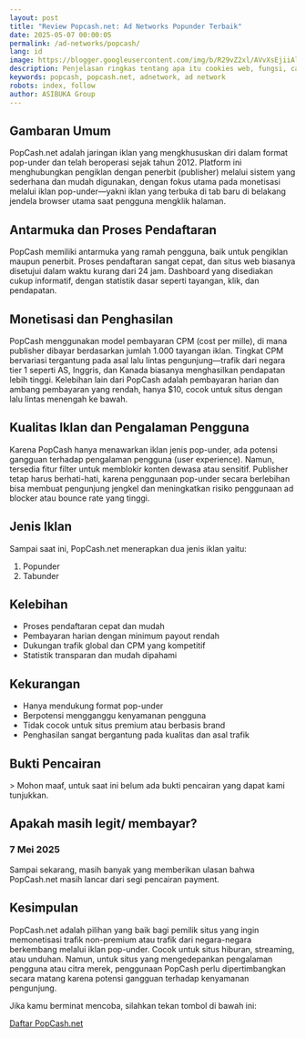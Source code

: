 ```yaml
---
layout: post
title: "Review Popcash.net: Ad Networks Popunder Terbaik"
date: 2025-05-07 00:00:05
permalink: /ad-networks/popcash/
lang: id
image: https://blogger.googleusercontent.com/img/b/R29vZ2xl/AVvXsEjiiAlBKvtNSvw-9P80ogPmrZRQ_fbQn3vl6xD7Q4tnaAsvlRPwumU1mEh94jl1xozSo6Y90sRQXT-xGxFYpsG3YKpV-opUgv2K3hrZiJ9hI0A0QXkx_U78LEh5dn3J-KZF3spnYDU3sUjjfi-JC2DoFLPdBf9HmJHKAKMA-4WoPYqLMhbQl618xrNSzcA/s0-rw/cookies.jpeg
description: Penjelasan ringkas tentang apa itu cookies web, fungsi, cara penggunaannya dan beberapa hal lain yang sering ditanyakan seputar cookies web.
keywords: popcash, popcash.net, adnetwork, ad network
robots: index, follow
author: ASIBUKA Group
---
```

<h2 class='main-heading'>Gambaran Umum</h2>

PopCash.net adalah jaringan iklan yang mengkhususkan diri dalam format pop-under dan telah beroperasi sejak tahun 2012. Platform ini menghubungkan pengiklan dengan penerbit (publisher) melalui sistem yang sederhana dan mudah digunakan, dengan fokus utama pada monetisasi melalui iklan pop-under—yakni iklan yang terbuka di tab baru di belakang jendela browser utama saat pengguna mengklik halaman.

<h2 class='main-heading'>Antarmuka dan Proses Pendaftaran</h2>

PopCash memiliki antarmuka yang ramah pengguna, baik untuk pengiklan maupun penerbit. Proses pendaftaran sangat cepat, dan situs web biasanya disetujui dalam waktu kurang dari 24 jam. Dashboard yang disediakan cukup informatif, dengan statistik dasar seperti tayangan, klik, dan pendapatan.

<h2 class='main-heading'>Monetisasi dan Penghasilan</h2>

PopCash menggunakan model pembayaran CPM (cost per mille), di mana publisher dibayar berdasarkan jumlah 1.000 tayangan iklan. Tingkat CPM bervariasi tergantung pada asal lalu lintas pengunjung—trafik dari negara tier 1 seperti AS, Inggris, dan Kanada biasanya menghasilkan pendapatan lebih tinggi. Kelebihan lain dari PopCash adalah pembayaran harian dan ambang pembayaran yang rendah, hanya $10, cocok untuk situs dengan lalu lintas menengah ke bawah.

<h2 class='main-heading'>Kualitas Iklan dan Pengalaman Pengguna</h2>

Karena PopCash hanya menawarkan iklan jenis pop-under, ada potensi gangguan terhadap pengalaman pengguna (user experience). Namun, tersedia fitur filter untuk memblokir konten dewasa atau sensitif. Publisher tetap harus berhati-hati, karena penggunaan pop-under secara berlebihan bisa membuat pengunjung jengkel dan meningkatkan risiko penggunaan ad blocker atau bounce rate yang tinggi.

<h2 class='main-heading'>Jenis Iklan</h2>

Sampai saat ini, PopCash.net menerapkan dua jenis iklan yaitu:

1. Popunder
2. Tabunder

<h2 class='main-heading'>Kelebihan</h2>

* Proses pendaftaran cepat dan mudah
* Pembayaran harian dengan minimum payout rendah
* Dukungan trafik global dan CPM yang kompetitif
* Statistik transparan dan mudah dipahami

<h2 class='main-heading'>Kekurangan</h2>

* Hanya mendukung format pop-under
* Berpotensi mengganggu kenyamanan pengguna
* Tidak cocok untuk situs premium atau berbasis brand
* Penghasilan sangat bergantung pada kualitas dan asal trafik

<h2 class='main-heading'>Bukti Pencairan</h2>
> Mohon maaf, untuk saat ini belum ada bukti pencairan yang dapat kami tunjukkan.

<h2 class='main-heading'>Apakah masih legit/ membayar?</h2>

### 7 Mei 2025

Sampai sekarang, masih banyak yang memberikan ulasan bahwa PopCash.net masih lancar dari segi pencairan payment.

<h2 class='main-heading'>Kesimpulan</h2>

PopCash.net adalah pilihan yang baik bagi pemilik situs yang ingin memonetisasi trafik non-premium atau trafik dari negara-negara berkembang melalui iklan pop-under. Cocok untuk situs hiburan, streaming, atau unduhan. Namun, untuk situs yang mengedepankan pengalaman pengguna atau citra merek, penggunaan PopCash perlu dipertimbangkan secara matang karena potensi gangguan terhadap kenyamanan pengunjung.

Jika kamu berminat mencoba, silahkan tekan tombol di bawah ini:

<a href='https://popcash.net/register/487104' title='Popcash.net' target='_blank' rel='nofollow noopener noreferrer' class='btn block'>Daftar PopCash.net</a>
